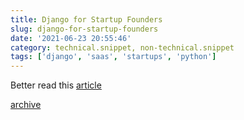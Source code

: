 ```yaml
---
title: Django for Startup Founders
slug: django-for-startup-founders
date: '2021-06-23 20:55:46'
category: technical.snippet, non-technical.snippet
tags: ['django', 'saas', 'startups', 'python']
---
```


Better read this
[article](https://alexkrupp.typepad.com/sensemaking/2021/06/django-for-startup-founders-a-better-software-architecture-for-saas-startups-and-consumer-apps.html)

[archive](https://web.archive.org/web/20210624093453/https://alexkrupp.typepad.com/sensemaking/2021/06/django-for-startup-founders-a-better-software-architecture-for-saas-startups-and-consumer-apps.html)
